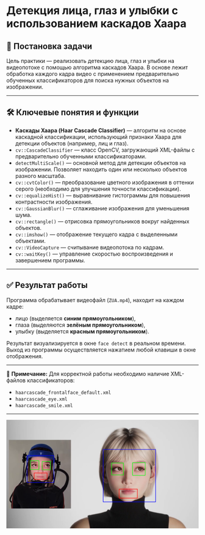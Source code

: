 # Детекция лица, глаз и улыбки с использованием каскадов Хаара

## 📌 Постановка задачи

Цель практики — реализовать детекцию лица, глаз и улыбки на видеопотоке с помощью алгоритма каскадов Хаара. В основе лежит обработка каждого кадра видео с применением предварительно обученных классификаторов для поиска нужных объектов на изображении.

---

## 🛠️ Ключевые понятия и функции

- **Каскады Хаара (Haar Cascade Classifier)** — алгоритм на основе каскадной классификации, использующий признаки Хаара для детекции объектов (например, лиц и глаз).
- `cv::CascadeClassifier` — класс OpenCV, загружающий XML-файлы с предварительно обученными классификаторами.
- `detectMultiScale()` — основной метод для детекции объектов на изображении. Позволяет находить один или несколько объектов разного масштаба.
- `cv::cvtColor()` — преобразование цветного изображения в оттенки серого (необходимо для улучшения точности классификации).
- `cv::equalizeHist()` — выравнивание гистограммы для повышения контрастности изображения.
- `cv::GaussianBlur()` — сглаживание изображения для уменьшения шума.
- `cv::rectangle()` — отрисовка прямоугольников вокруг найденных объектов.
- `cv::imshow()` — отображение текущего кадра с выделенными объектами.
- `cv::VideoCapture` — считывание видеопотока по кадрам.
- `cv::waitKey()` — управление скоростью воспроизведения и завершением программы.

---

## ✅ Результат работы

Программа обрабатывает видеофайл (`ZUA.mp4`), находит на каждом кадре:
- лицо (выделяется **синим прямоугольником**),
- глаза (выделяются **зелёным прямоугольником**),
- улыбку (выделяется **красным прямоугольником**).

Результат визуализируется в окне `face detect` в реальном времени. Выход из программы осуществляется нажатием любой клавиши в окне отображения.

---

📝 **Примечание:** Для корректной работы необходимо наличие XML-файлов классификаторов:
- `haarcascade_frontalface_default.xml`
- `haarcascade_eye.xml`
- `haarcascade_smile.xml`

---
![alt text](image.png)